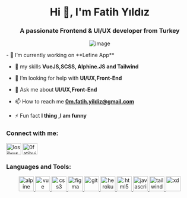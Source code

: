 <h1 align="center">Hi 👋, I'm Fatih Yıldız</h1>
<h3 align="center">A passionate Frontend & UI/UX developer from Turkey</h3>

<p align="center"> <img src="https://assets.codepen.io/2936962/internal/avatars/users/default.png?fit=crop&format=auto&height=80&version=1598517692&" alt="image" /> </p>
- 🔭 I’m currently working on **Lefine App**

- 🌱 my skills **VueJS,SCSS, Alphine.JS and Tailwind**

- 🤝 I’m looking for help with **UI/UX,Front-End**

- 💬 Ask me about **UI/UX,Front-End**

- 📫 How to reach me **0m.fatih.yildiz@gmail.com**

- ⚡ Fun fact **I thing ,I am funny**

<h3 align="left">Connect with me:</h3>
<p align="left">
<a href="https://twitter.com/0fatihyildiz" target="blank"><img align="center" src="https://seeklogo.com/images/T/twitter-logo-A84FE9258E-seeklogo.com.png" alt="losilyus" height="30" width="40" /></a>
<a href="https://www.instagram.com/0fatihyildiz/" target="blank"><img align="center" src="https://cdn.worldvectorlogo.com/logos/instagram-2016.svg" alt="0fatihyildiz" height="30" width="40" /></a>
</p>

<h3 align="left">Languages and Tools:</h3>
<p align="center"><a href="https://github.com/alpinejs/alpine" target="_blank"> <img src="https://www.markusantonwolf.com/media/pages/blog/alpine-js/1468511062-1596675049/alpinejs-logo.svg" alt="alpine" width="40" height="40"/> </a><a href="https://vuejs.org/" target="_blank"> <img src="https://upload.wikimedia.org/wikipedia/commons/thumb/9/95/Vue.js_Logo_2.svg/277px-Vue.js_Logo_2.svg.png" alt="vue" width="40" height="40"/> </a><a href="https://www.w3schools.com/css/" target="_blank"> <img src="https://devicons.github.io/devicon/devicon.git/icons/css3/css3-original-wordmark.svg" alt="css3" width="40" height="40"/> </a><a href="https://www.figma.com/" target="_blank"> <img src="https://www.vectorlogo.zone/logos/figma/figma-icon.svg" alt="figma" width="40" height="40"/> </a> <a href="https://git-scm.com/" target="_blank"> <img src="https://www.vectorlogo.zone/logos/git-scm/git-scm-icon.svg" alt="git" width="40" height="40"/> </a> <a href="https://heroku.com" target="_blank"> <img src="https://www.vectorlogo.zone/logos/heroku/heroku-icon.svg" alt="heroku" width="40" height="40"/> </a> <a href="https://www.w3.org/html/" target="_blank"> <img src="https://devicons.github.io/devicon/devicon.git/icons/html5/html5-original-wordmark.svg" alt="html5" width="40" height="40"/> </a> <a href="https://developer.mozilla.org/en-US/docs/Web/JavaScript" target="_blank"> <img src="https://devicons.github.io/devicon/devicon.git/icons/javascript/javascript-original.svg" alt="javascript" width="40" height="40"/> </a> <a href="https://tailwindcss.com/" target="_blank"> <img src="https://www.vectorlogo.zone/logos/tailwindcss/tailwindcss-icon.svg" alt="tailwind" width="40" height="40"/> </a><a href="https://www.adobe.com/products/xd.html" target="_blank"> <img src="https://cdn.worldvectorlogo.com/logos/adobe-xd.svg" alt="xd" width="40" height="40"/> </a> </p>
